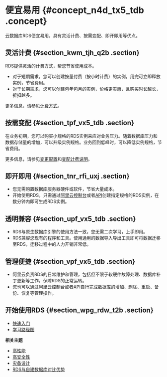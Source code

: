 # 便宜易用 {#concept_n4d_tx5_tdb .concept}

云数据库RDS便宜易用，具有灵活计费、按需变配、即开即用等优点。

## 灵活计费 {#section_kwm_tjh_q2b .section}

RDS提供灵活的计费方式，帮您节省使用成本。

-   对于短期需求，您可以创建按量付费（按小时计费）的实例，用完可立即释放实例，节省费用。
-   对于长期需求，您可以创建包年包月的实例，价格更实惠，且购买时长越长，折扣越多。

更多信息，请参见[计费方式](../../../../intl.zh-CN/云数据库RDS价格/计费方式与收费项.md)。

## 按需变配 {#section_tpf_vx5_tdb .section}

在业务初期，您可以购买小规格的RDS实例来应对业务压力。随着数据库压力和数据存储量的增加，可以升级实例规格。业务回到低峰时，可以降低实例规格，节省费用。

更多信息，请参见[变更配置](../../../../intl.zh-CN/用户指南/实例管理/变更配置.md)和[变配计费说明](../../../../intl.zh-CN/云数据库RDS价格/变更配置费用说明.md)。

## 即开即用 {#section_tnr_rfi_uxj .section}

-   您无需购置数据库服务器硬件或软件，节省大量成本。
-   开始使用RDS，只需通过[阿里云控制台](https://rdsnext.console.aliyun.com)或者[API](../../../../intl.zh-CN/API参考/API概览.md)创建指定规格的RDS实例，在数分钟内即可生成RDS实例。

## 透明兼容 {#section_upf_vx5_tdb .section}

-   RDS与原生数据库引擎的使用方法一致，您无需二次学习，上手即用。
-   RDS兼容您现有的程序和工具。使用通用的数据导入导出工具即可将数据迁移至RDS，迁移过程中的人力开销非常低。

## 管理便捷 {#section_vpf_vx5_tdb .section}

-   阿里云负责RDS的日常维护和管理，包括但不限于软硬件故障处理、数据库补丁更新等工作，保障RDS的正常运转。
-   您也可以通过阿里云控制台或者API自行完成数据库的增加、删除、重启、备份、恢复等管理操作。

## 开始使用RDS {#section_wpg_rdw_t2b .section}

-   [快速入门](../../../../intl.zh-CN/用户指南/快速入门.md)
-   [学习路径图](https://www.alibabacloud.com/getting-started/learningpath/rds)

**相关主题**

-   [高性能](intl.zh-CN/云数据库RDS简介/产品优势/高性能.md#)
-   [高安全性](intl.zh-CN/云数据库RDS简介/产品优势/高安全性.md#)
-   [灾备设计](intl.zh-CN/云数据库RDS简介/产品优势/灾备设计.md#)
-   [RDS与自建数据库对比优势](intl.zh-CN/云数据库RDS简介/产品优势/RDS与自建数据库对比优势.md#)


